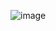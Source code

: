 ![image](https://user-images.githubusercontent.com/52428261/163468962-1e8e3969-d7da-411b-bcf9-8a1ae8429082.png)
